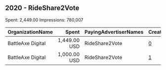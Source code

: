 ## 2020 - RideShare2Vote 
Spent: 2,449.00
Impressions: 780,007

|OrganizationName|Spent|PayingAdvertiserNames|CreativeUrls|Impressions|Genders|AgeBrackets|CountryCodes|BillingAddresses|CandidateBallotInformation|
|:---|---:|:---|:---|---:|:---|:---|:---|:---|:---|
|BattleAxe Digital|1,449.00 USD|RideShare2Vote|[0](https://www.snap.com/political-ads/asset/c0e1880ca11fdf4ff0d29382c57fdffec2fe5a7bd23efccb38700bd97f56fd04?mediaType=mp4)|462,732||18+|united states|US|RideShare2Vote|
|BattleAxe Digital|1,000.00 USD|RideShare2Vote|[1](https://www.snap.com/political-ads/asset/7587c15f7e722598f1dd3c61312fbccd530bf66bba59baed0096e150e43a2f94?mediaType=mp4)|317,275||18+|united states|US|RideShare2Vote|
